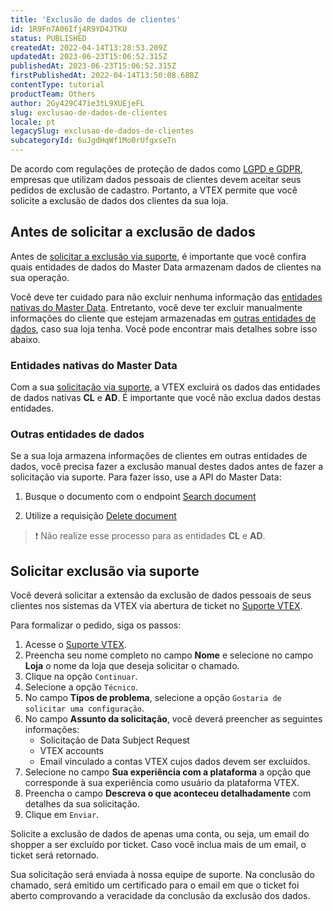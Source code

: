 ```yaml
---
title: 'Exclusão de dados de clientes'
id: 1R9Fn7A06Ifj4R9YD4JTKU
status: PUBLISHED
createdAt: 2022-04-14T13:28:53.209Z
updatedAt: 2023-06-23T15:06:52.315Z
publishedAt: 2023-06-23T15:06:52.315Z
firstPublishedAt: 2022-04-14T13:50:08.688Z
contentType: tutorial
productTeam: Others
author: 2Gy429C47ie3tL9XUEjeFL
slug: exclusao-de-dados-de-clientes
locale: pt
legacySlug: exclusao-de-dados-de-clientes
subcategoryId: 6uJgdHqWf1Mo0rUfgxseTn
---
```


De acordo com regulações de proteção de dados como [LGPD e GDPR](https://vtex.com/us-en/privacy-and-agreements/vtex-commitment/), empresas que utilizam dados pessoais de clientes devem aceitar seus pedidos de exclusão de cadastro. Portanto, a VTEX permite que você solicite a exclusão de dados dos clientes da sua loja.

## Antes de solicitar a exclusão de dados

Antes de [solicitar a exclusão via suporte](#solicitar-exclusao-via-suporte), é importante que você confira quais entidades de dados do Master Data armazenam dados de clientes na sua operação.

Você deve ter cuidado para não excluir nenhuma informação das [entidades nativas do Master Data](#entidades-nativas-do-master-data). Entretanto, você deve ter excluir manualmente informações do cliente que estejam armazenadas em [outras entidades de dados](#outras-entidades-de-dados), caso sua loja tenha. Você pode encontrar mais detalhes sobre isso abaixo.

### Entidades nativas do Master Data

Com a sua [solicitação via suporte](#solicitar-exclusao-via-suporte), a VTEX excluirá os dados das entidades de dados nativas **CL** e **AD**. É importante que você não exclua dados destas entidades.

### Outras entidades de dados

Se a sua loja armazena informações de clientes em outras entidades de dados, você precisa fazer a exclusão manual destes dados antes de fazer a solicitação via suporte. Para fazer isso, use a API do Master Data:

1. Busque o documento com o endpoint [Search document](https://developers.vtex.com/vtex-rest-api/reference/searchdocuments-1)

2. Utilize a requisição [Delete document](https://developers.vtex.com/vtex-rest-api/reference/deletedocument-1)

>❗ Não realize esse processo para as entidades **CL** e **AD**.

## Solicitar exclusão via suporte

Você deverá solicitar a extensão da exclusão de dados pessoais de seus clientes nos sistemas da VTEX via abertura de ticket no [Suporte VTEX](https://help.vtex.com/pt/support).

Para formalizar o pedido, siga os passos:

1. Acesse o [Suporte VTEX](https://help.vtex.com/pt/support).
2. Preencha seu nome completo no campo **Nome** e selecione no campo **Loja** o nome da loja que deseja solicitar o chamado.
3. Clique na opção `Continuar`.
4. Selecione a opção `Técnico`.
5. No campo **Tipos de problema**, selecione a opção `Gostaria de solicitar uma configuração`.
6. No campo **Assunto da solicitação**, você deverá preencher as seguintes informações:
   * Solicitação de Data Subject Request
   * VTEX accounts
   * Email vinculado a contas VTEX cujos dados devem ser excluídos.
7. Selecione no campo **Sua experiência com a plataforma** a opção que corresponde à sua experiência como usuário da plataforma VTEX.
8. Preencha o campo **Descreva o que aconteceu detalhadamente** com detalhes da sua solicitação.
9. Clique em `Enviar`.

<div class="alert alert-warning" role="alert">
Solicite a exclusão de dados de apenas uma conta, ou seja, um email do shopper a ser excluído por ticket. Caso você inclua mais de um email, o ticket será retornado.</div>

Sua solicitação será enviada à nossa equipe de suporte. Na conclusão do chamado, será emitido um certificado para o email em que o ticket foi aberto comprovando a veracidade da conclusão da exclusão dos dados.

